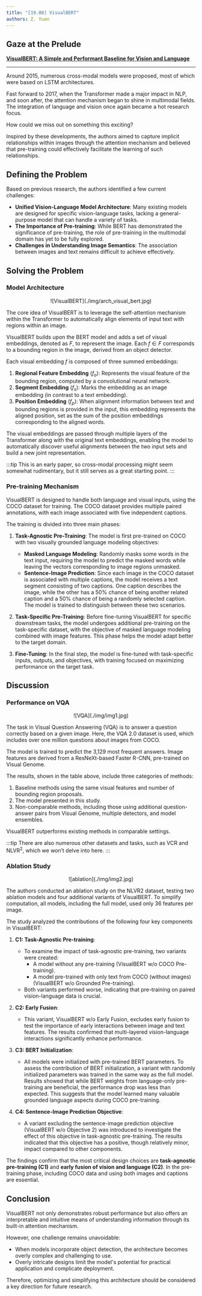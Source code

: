 ```yaml
---
title: "[19.08] VisualBERT"
authors: Z. Yuan
---
```


## Gaze at the Prelude

[**VisualBERT: A Simple and Performant Baseline for Vision and Language**](https://arxiv.org/abs/1908.03557)

---

Around 2015, numerous cross-modal models were proposed, most of which were based on LSTM architectures.

Fast forward to 2017, when the Transformer made a major impact in NLP, and soon after, the attention mechanism began to shine in multimodal fields. The integration of language and vision once again became a hot research focus.

How could we miss out on something this exciting?

Inspired by these developments, the authors aimed to capture implicit relationships within images through the attention mechanism and believed that pre-training could effectively facilitate the learning of such relationships.

## Defining the Problem

Based on previous research, the authors identified a few current challenges:

- **Unified Vision-Language Model Architecture**: Many existing models are designed for specific vision-language tasks, lacking a general-purpose model that can handle a variety of tasks.
- **The Importance of Pre-training**: While BERT has demonstrated the significance of pre-training, the role of pre-training in the multimodal domain has yet to be fully explored.
- **Challenges in Understanding Image Semantics**: The association between images and text remains difficult to achieve effectively.

## Solving the Problem

### Model Architecture

<div align="center">
<figure style={{"width": "80%"}}>
![VisualBERT](./img/arch_visual_bert.jpg)
</figure>
</div>

The core idea of VisualBERT is to leverage the self-attention mechanism within the Transformer to automatically align elements of input text with regions within an image.

VisualBERT builds upon the BERT model and adds a set of visual embeddings, denoted as $F$, to represent the image. Each $f \in F$ corresponds to a bounding region in the image, derived from an object detector.

Each visual embedding $f$ is composed of three summed embeddings:

1. **Regional Feature Embedding** ($f_o$): Represents the visual feature of the bounding region, computed by a convolutional neural network.
2. **Segment Embedding** ($f_s$): Marks the embedding as an image embedding (in contrast to a text embedding).
3. **Position Embedding** ($f_p$): When alignment information between text and bounding regions is provided in the input, this embedding represents the aligned position, set as the sum of the position embeddings corresponding to the aligned words.

The visual embeddings are passed through multiple layers of the Transformer along with the original text embeddings, enabling the model to automatically discover useful alignments between the two input sets and build a new joint representation.

:::tip
This is an early paper, so cross-modal processing might seem somewhat rudimentary, but it still serves as a great starting point.
:::

### Pre-training Mechanism

VisualBERT is designed to handle both language and visual inputs, using the COCO dataset for training. The COCO dataset provides multiple paired annotations, with each image associated with five independent captions.

The training is divided into three main phases:

1. **Task-Agnostic Pre-Training**: The model is first pre-trained on COCO with two visually grounded language modeling objectives:

   - **Masked Language Modeling**: Randomly masks some words in the text input, requiring the model to predict the masked words while leaving the vectors corresponding to image regions unmasked.
   - **Sentence-Image Prediction**: Since each image in the COCO dataset is associated with multiple captions, the model receives a text segment consisting of two captions. One caption describes the image, while the other has a 50% chance of being another related caption and a 50% chance of being a randomly selected caption. The model is trained to distinguish between these two scenarios.

2. **Task-Specific Pre-Training**: Before fine-tuning VisualBERT for specific downstream tasks, the model undergoes additional pre-training on the task-specific dataset, with the objective of masked language modeling combined with image features. This phase helps the model adapt better to the target domain.

3. **Fine-Tuning**: In the final step, the model is fine-tuned with task-specific inputs, outputs, and objectives, with training focused on maximizing performance on the target task.

## Discussion

### Performance on VQA

<div align="center">
<figure style={{"width": "85%"}}>
![VQA](./img/img1.jpg)
</figure>
</div>

The task in Visual Question Answering (VQA) is to answer a question correctly based on a given image. Here, the VQA 2.0 dataset is used, which includes over one million questions about images from COCO.

The model is trained to predict the 3,129 most frequent answers. Image features are derived from a ResNeXt-based Faster R-CNN, pre-trained on Visual Genome.

The results, shown in the table above, include three categories of methods:

1. Baseline methods using the same visual features and number of bounding region proposals.
2. The model presented in this study.
3. Non-comparable methods, including those using additional question-answer pairs from Visual Genome, multiple detectors, and model ensembles.

VisualBERT outperforms existing methods in comparable settings.

:::tip
There are also numerous other datasets and tasks, such as VCR and $\text{NLVR}^2$, which we won’t delve into here.
:::

### Ablation Study

<div align="center">
<figure style={{"width": "60%"}}>
![ablation](./img/img2.jpg)
</figure>
</div>

The authors conducted an ablation study on the NLVR2 dataset, testing two ablation models and four additional variants of VisualBERT. To simplify computation, all models, including the full model, used only 36 features per image.

The study analyzed the contributions of the following four key components in VisualBERT:

1. **C1: Task-Agnostic Pre-training**:

   - To examine the impact of task-agnostic pre-training, two variants were created:
     - A model without any pre-training (VisualBERT w/o COCO Pre-training).
     - A model pre-trained with only text from COCO (without images) (VisualBERT w/o Grounded Pre-training).
   - Both variants performed worse, indicating that pre-training on paired vision-language data is crucial.

2. **C2: Early Fusion**:

   - This variant, VisualBERT w/o Early Fusion, excludes early fusion to test the importance of early interactions between image and text features. The results confirmed that multi-layered vision-language interactions significantly enhance performance.

3. **C3: BERT Initialization**:

   - All models were initialized with pre-trained BERT parameters. To assess the contribution of BERT initialization, a variant with randomly initialized parameters was trained in the same way as the full model. Results showed that while BERT weights from language-only pre-training are beneficial, the performance drop was less than expected. This suggests that the model learned many valuable grounded language aspects during COCO pre-training.

4. **C4: Sentence-Image Prediction Objective**:
   - A variant excluding the sentence-image prediction objective (VisualBERT w/o Objective 2) was introduced to investigate the effect of this objective in task-agnostic pre-training. The results indicated that this objective has a positive, though relatively minor, impact compared to other components.

The findings confirm that the most critical design choices are **task-agnostic pre-training (C1)** and **early fusion of vision and language (C2)**. In the pre-training phase, including COCO data and using both images and captions are essential.

## Conclusion

VisualBERT not only demonstrates robust performance but also offers an interpretable and intuitive means of understanding information through its built-in attention mechanism.

However, one challenge remains unavoidable:

- When models incorporate object detection, the architecture becomes overly complex and challenging to use.
- Overly intricate designs limit the model's potential for practical application and complicate deployment.

Therefore, optimizing and simplifying this architecture should be considered a key direction for future research.

